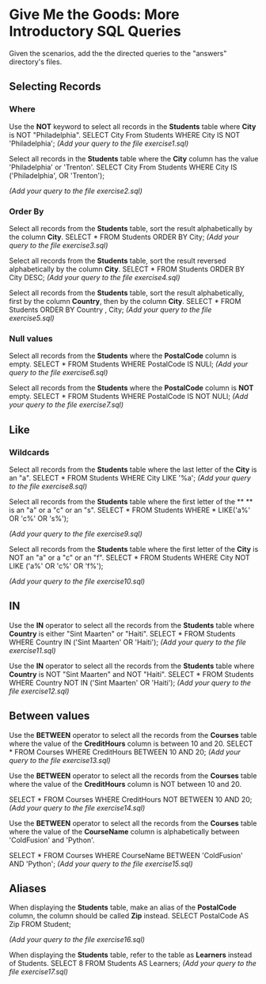 # Give Me the Goods: More Introductory SQL Queries
Given the scenarios, add the the directed queries to the "answers" directory's files.

## Selecting Records

### Where

Use the **NOT** keyword to select all records in the **Students** table where **City** is NOT "Philadelphia".
SELECT City From Students WHERE City IS NOT 'Philadelphia';
*(Add your query to the file exercise1.sql)*

Select all records in the **Students** table where the **City** column has the value 'Philadelphia' or 'Trenton'.
SELECT City From Students WHERE City IS ('Philadelphia', OR 'Trenton');

*(Add your query to the file exercise2.sql)*

### Order By
Select all records from the **Students** table, sort the result alphabetically by the column **City**.
SELECT * FROM Students ORDER BY City; 
*(Add your query to the file exercise3.sql)*

Select all records from the **Students** table, sort the result reversed alphabetically by the column **City**.
SELECT * FROM Students ORDER BY City DESC;
*(Add your query to the file exercise4.sql)*

Select all records from the **Students** table, sort the result alphabetically, first by the column **Country**, then by the column **City**.
SELECT * FROM Students ORDER BY Country , City;
*(Add your query to the file exercise5.sql)*

### Null values
Select all records from the **Students** where the **PostalCode** column is empty.
SELECT * FROM Students WHERE PostalCode  IS NULl;
*(Add your query to the file exercise6.sql)*

Select all records from the **Students** where the **PostalCode** column is **NOT** empty.
SELECT * FROM Students WHERE PostalCode  IS NOT NULl;
*(Add your query to the file exercise7.sql)*


## Like

### Wildcards 
Select all records from the **Students** table where the last letter of the **City** is an "a".
SELECT * FROM Students WHERE City LIKE '%a';
*(Add your query to the file exercise8.sql)*


Select all records from the **Students** table where the first letter of the **
** is an "a" or a "c" or an "s".
SELECT * FROM Students WHERE * LIKE('a%' OR 'c%' OR 's%');

*(Add your query to the file exercise9.sql)*


Select all records from the **Students** table where the first letter of the **City** is NOT an "a" or a "c" or an "f".
SELECT * FROM Students WHERE City NOT LIKE ('a%' OR 'c%' OR 'f%');

*(Add your query to the file exercise10.sql)*


## IN
Use the **IN** operator to select all the records from the **Students** table where **Country** is either "Sint Maarten" or "Haiti".
SELECT * FROM Students WHERE Country IN ('Sint Maarten' OR 'Haiti');
*(Add your query to the file exercise11.sql)*


Use the **IN** operator to select all the records from the **Students** table where **Country** is NOT "Sint Maarten" and NOT "Haiti".
SELECT * FROM Students WHERE Country NOT IN ('Sint Maarten' OR 'Haiti');
*(Add your query to the file exercise12.sql)*
 
## Between values

Use the **BETWEEN** operator to select all the records from the **Courses** table where the value of the **CreditHours** column is between 10 and 20.
SELECT * FROM Courses WHERE CreditHours BETWEEN 10 AND 20;
*(Add your query to the file exercise13.sql)*

Use the **BETWEEN** operator to select all the records from the **Courses** table where the value of the **CreditHours** column is NOT between 10 and 20.

SELECT * FROM Courses WHERE CreditHours NOT BETWEEN 10 AND 20;
*(Add your query to the file exercise14.sql)*

Use the **BETWEEN** operator to select all the records from the **Courses** table where the value of the **CourseName** column is alphabetically between 'ColdFusion' and 'Python'.

SELECT * FROM Courses WHERE CourseName BETWEEN 'ColdFusion' AND 'Python';
*(Add your query to the file exercise15.sql)*

## Aliases

When displaying the **Students** table, make an alias of the **PostalCode** column, the column should be called **Zip** instead.
SELECT PostalCode AS Zip FROM Student;

*(Add your query to the file exercise16.sql)*


When displaying the **Students** table, refer to the table as **Learners** instead of Students.
SELECT 8 FROM Students AS Learners;
*(Add your query to the file exercise17.sql)*
